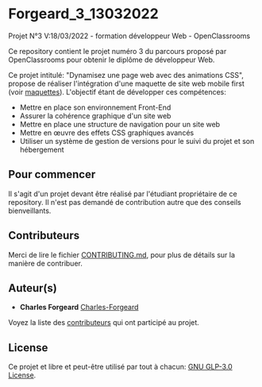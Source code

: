 # Forgeard_3_13032022

Projet N°3 V:18/03/2022 - formation développeur Web - OpenClassrooms

Ce repository contient le projet numéro 3 du parcours proposé par OpenClassrooms pour obtenir le diplôme de développeur Web.

Ce projet intitulé: "Dynamisez une page web avec des animations CSS", propose de réaliser l'intégration d'une maquette de site web mobile first (voir [maquettes](https://github.com/Charles-Forgeard/Forgeard_3_13032022/tree/master/Maquettes%20Ohmyfood/maquettes)).
L'objectif étant de développer ces compétences:
- Mettre en place son environnement Front-End
- Assurer la cohérence graphique d'un site web
- Mettre en place une structure de navigation pour un site web
- Mettre en œuvre des effets CSS graphiques avancés
- Utiliser un système de gestion de versions pour le suivi du projet et son hébergement

## Pour commencer

Il s'agit d'un projet devant être réalisé par l'étudiant propriétaire de ce repository. 
Il n'est pas demandé de contribution autre que des conseils bienveillants.

## Contributeurs

Merci de lire le fichier [CONTRIBUTING.md](https://github.com/Charles-Forgeard/Forgeard_3_13032022/blob/master/CONTRIBUTING.md), pour plus de détails sur la manière de contribuer. 

## Auteur(s)

- **Charles Forgeard** [Charles-Forgeard](https://github.com/Charles-Forgeard)

Voyez la liste des [contributeurs](https://github.com/Charles-Forgeard/Forgeard_3_13032022/blob/master/thanksToContributors.md) qui ont participé au projet.

## License

Ce projet et libre et peut-être utilisé par tout à chacun: [GNU GLP-3.0 License](https://github.com/Charles-Forgeard/Forgeard_3_13032022/blob/master/LICENSE).
